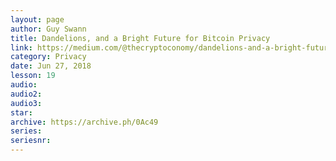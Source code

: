 ```yaml
---
layout: page
author: Guy Swann
title: Dandelions, and a Bright Future for Bitcoin Privacy
link: https://medium.com/@thecryptoconomy/dandelions-and-a-bright-future-for-bitcoin-privacy-712dbc4b1ec5
category: Privacy
date: Jun 27, 2018
lesson: 19
audio: 
audio2: 
audio3: 
star: 
archive: https://archive.ph/0Ac49
series: 
seriesnr: 
---
```

